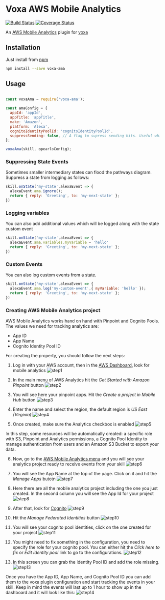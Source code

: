 Voxa AWS Mobile Analytics
===========

[![Build Status](https://travis-ci.org/mediarain/voxa-ama.svg?branch=master)](https://travis-ci.org/mediarain/voxa-ama)
[![Coverage Status](https://coveralls.io/repos/github/mediarain/voxa-ama/badge.svg?branch=master)](https://coveralls.io/github/mediarain/voxa-ama?branch=master)

An [AWS Mobile Analytics](https://aws.amazon.com/mobileanalytics/) plugin for [voxa](https://mediarain.github.io/voxa/)

Installation
-------------

Just install from [npm](https://www.npmjs.com/package/voxa-ama)

```bash
npm install --save voxa-ama
```

Usage
------

```javascript

const voxaAma = require('voxa-ama');

const amaConfig = {
  appId: 'appId',
  appTitle: 'appTitle',
  make: 'Amazon',
  platform: 'Alexa',
  cognitoIdentityPoolId: 'cognitoIdentityPoolId',
  suppressSending: false, // A flag to supress sending hits. Useful while developing on the skill
};

voxaAma(skill, opearloConfig);

```

### Suppressing State Events

Sometimes smaller intermediary states can flood the pathways diagram. Suppress a state from logging as follows:
```javascript
skill.onState('my-state',alexaEvent => {
  alexaEvent.ama.ignore();
  return { reply: 'Greeting', to: 'my-next-state' };
})
```

### Logging variables
You can also add additional values which will be logged along with the state custom event
```javascript
skill.onState('my-state',alexaEvent => {
  alexaEvent.ama.variables.myVariable = 'hello'
  return { reply: 'Greeting', to: 'my-next-state' };
})
```

### Custom Events
You can also log custom events from a state.
```javascript
skill.onState('my-state',alexaEvent => {
  alexaEvent.ama.log('my-custom-event',{ myVariable: 'hello' });
  return { reply: 'Greeting', to: 'my-next-state' };
})
```

### Creating AWS Mobile Analytics project

AWS Mobile Analytics works hand on hand with Pinpoint and Cognito Pools. The values we need for tracking analytics are:
- App ID
- App Name
- Cognito Identity Pool ID

For creating the property, you should follow the next steps:

1) Log in with your AWS account, then in the [AWS Dashboard](https://console.aws.amazon.com/console/home), look for mobile analytics
![step1](https://user-images.githubusercontent.com/12286824/32786689-45b6d7c8-c91a-11e7-9af4-508a9a92d5bc.png)


2) In the main menu of AWS Analytics hit the *Get Started with Amazon Pinpoint* button
![step2](https://user-images.githubusercontent.com/12286824/32786757-6eddb874-c91a-11e7-88a5-35e04bd3e8af.png)


3) You will see here your pinpoint apps. Hit the *Create a project in Mobile Hub* button
![step3](https://user-images.githubusercontent.com/12286824/32786826-9720dc94-c91a-11e7-9621-af50d62d454f.png)


4) Enter the name and select the region, the default region is *US East (Virginia)*
![step4](https://user-images.githubusercontent.com/12286824/32786879-bb8bfbd6-c91a-11e7-8043-25977fd68760.png)


5) Once created, make sure the Analytics checkbox is enabled
![step5](https://user-images.githubusercontent.com/12286824/32786921-ddd2fa78-c91a-11e7-804f-81d4293b9f26.png)

In this step, some resources will be automatically created: a specific role with S3, Pinpoint and Analytics permissions, a Cognito Pool Identity to manage authentication from users and an Amazon S3 Bucket to export your data.


6) Now, go to the [AWS Mobile Analytics menu](https://console.aws.amazon.com/mobileanalytics/home/) and you will see your analytics project ready to receive events from your skill
![step6](https://user-images.githubusercontent.com/12286824/32787013-192fe40a-c91b-11e7-87e2-4f4b05ce6fc7.png)


7) You will see the App Name at the top of the page. Click on it and hit the *Manage Apps* butotn
![step7](https://user-images.githubusercontent.com/12286824/32787026-243fb29e-c91b-11e7-9f94-1201ba80f083.png)


8) Here there are all the mobile analytics project including the one you just created. In the second column you will see the App Id for your project
![step8](https://user-images.githubusercontent.com/12286824/32787996-a572a87e-c91d-11e7-8b44-45b06ce340e7.png)


9) After that, look for [Cognito](https://console.aws.amazon.com/cognito/home)
![step9](https://user-images.githubusercontent.com/12286824/32788016-aef74b52-c91d-11e7-9bcb-c366a784b845.png)


10) Hit the *Manage Federated Identities* button
![step10](https://user-images.githubusercontent.com/12286824/32788043-c1e8f882-c91d-11e7-9b1e-644297227777.png)


11) You will see your cognito pool identities, click on the one created for your project
![step11](https://user-images.githubusercontent.com/12286824/32788059-d1925440-c91d-11e7-9bd4-41301e2606d4.png)


12) You might need to fix something in the configuration, you need to specify the role for your cognito pool. You can either hit the *Click here to fix* or *Edit identity pool* link to go to the configurations.
![step12](https://user-images.githubusercontent.com/12286824/32788094-ed8fe3f6-c91d-11e7-866e-f2d33d713434.png)


13) In this screen you can grab the Identity Pool ID and add the role missing.
![step13](https://user-images.githubusercontent.com/12286824/32788167-1bc3812e-c91e-11e7-8b2e-98dff31c7e14.png)


Once you have the App ID, App Name, and Cognito Pool ID you can add them to the voxa plugin configuration and start tracking the events in your skill. Keep in mind the events will last up to 1 hour to show up in the dashboard and it will look like this:
![step14](https://user-images.githubusercontent.com/12286824/32789176-c5ea04d2-c920-11e7-8cb2-a6a9a6b8dcbd.png)

